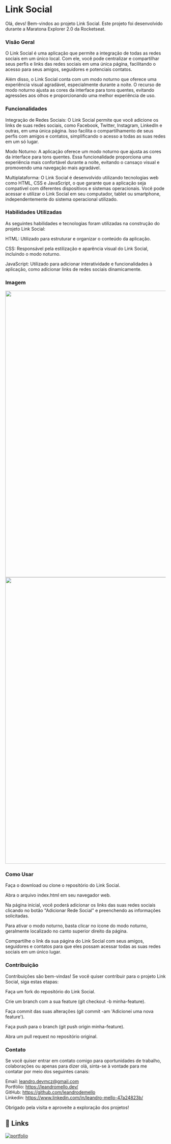 # Link Social
Olá, devs! Bem-vindos ao projeto Link Social. Este projeto foi desenvolvido durante a Maratona Explorer 2.0 da Rocketseat.

### Visão Geral
O Link Social é uma aplicação que permite a integração de todas as redes sociais em um único local. Com ele, você pode centralizar e compartilhar seus perfis e links das redes sociais em uma única página, facilitando o acesso para seus amigos, seguidores e potenciais contatos.

Além disso, o Link Social conta com um modo noturno que oferece uma experiência visual agradável, especialmente durante a noite. O recurso de modo noturno ajusta as cores da interface para tons quentes, evitando agressões aos olhos e proporcionando uma melhor experiência de uso.

### Funcionalidades
Integração de Redes Sociais: O Link Social permite que você adicione os links de suas redes sociais, como Facebook, Twitter, Instagram, LinkedIn e outras, em uma única página. Isso facilita o compartilhamento de seus perfis com amigos e contatos, simplificando o acesso a todas as suas redes em um só lugar.

Modo Noturno: A aplicação oferece um modo noturno que ajusta as cores da interface para tons quentes. Essa funcionalidade proporciona uma experiência mais confortável durante a noite, evitando o cansaço visual e promovendo uma navegação mais agradável.

Multiplataforma: O Link Social é desenvolvido utilizando tecnologias web como HTML, CSS e JavaScript, o que garante que a aplicação seja compatível com diferentes dispositivos e sistemas operacionais. Você pode acessar e utilizar o Link Social em seu computador, tablet ou smartphone, independentemente do sistema operacional utilizado.

### Habilidades Utilizadas
As seguintes habilidades e tecnologias foram utilizadas na construção do projeto Link Social:

HTML: Utilizado para estruturar e organizar o conteúdo da aplicação.

CSS: Responsável pela estilização e aparência visual do Link Social, incluindo o modo noturno.

JavaScript: Utilizado para adicionar interatividade e funcionalidades à aplicação, como adicionar links de redes sociais dinamicamente.

### Imagem 
<div align="center">
<img src="https://github.com/leandrodemello/link-unico-leandro/assets/105759339/f23a0d08-e318-42b8-839d-91f68ac5cdb5" width="900px" />
<img src="https://github.com/leandrodemello/link-unico-leandro/assets/105759339/53d25a36-7a29-42ac-b971-1ff1e431cd85" width="900px" />

</div>

### Como Usar
Faça o download ou clone o repositório do Link Social.

Abra o arquivo index.html em seu navegador web.

Na página inicial, você poderá adicionar os links das suas redes sociais clicando no botão "Adicionar Rede Social" e preenchendo as informações solicitadas.

Para ativar o modo noturno, basta clicar no ícone do modo noturno, geralmente localizado no canto superior direito da página.

Compartilhe o link da sua página do Link Social com seus amigos, seguidores e contatos para que eles possam acessar todas as suas redes sociais em um único lugar.

### Contribuição
Contribuições são bem-vindas! Se você quiser contribuir para o projeto Link Social, siga estas etapas:

Faça um fork do repositório do Link Social.

Crie um branch com a sua feature (git checkout -b minha-feature).

Faça commit das suas alterações (git commit -am 'Adicionei uma nova feature').

Faça push para o branch (git push origin minha-feature).

Abra um pull request no repositório original.

### Contato
Se você quiser entrar em contato comigo para oportunidades de trabalho, colaborações ou apenas para dizer olá, sinta-se à vontade para me contatar por meio dos seguintes canais:

Email: leandro.devmcz@gmail.com </br>
Portfólio: https://leandromello.dev/ </br>
GitHub: https://github.com/leandrodemello </br>
Linkedin: https://www.linkedin.com/in/leandro-mello-47a24823b/

Obrigado pela visita e aproveite a exploração dos projetos!





## 🔗 Links
[![portfolio](https://img.shields.io/badge/my_portfolio-000?style=for-the-badge&logo=ko-fi&logoColor=white)](https://leandrodemello.github.io/link-unico-leandro)


    



